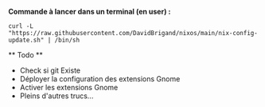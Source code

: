 **Commande à lancer dans un terminal (en user) :**

`curl -L "https://raw.githubusercontent.com/DavidBrigand/nixos/main/nix-config-update.sh" | /bin/sh `

** Todo **
- Check si git Existe
- Déployer la configuration des extensions Gnome
- Activer les extensions Gnome
- Pleins d'autres trucs...
